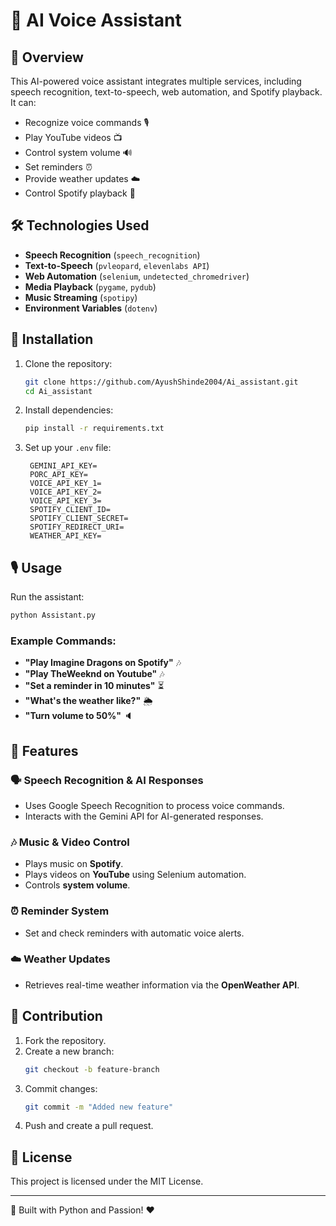 # 🤖 AI Voice Assistant

## 🚀 Overview
This AI-powered voice assistant integrates multiple services, including speech recognition, text-to-speech, web automation, and Spotify playback. It can:
- Recognize voice commands 🎙️
- Play YouTube videos 📺
- Control system volume 🔊
- Set reminders ⏰
- Provide weather updates ☁️
- Control Spotify playback 🎵

## 🛠️ Technologies Used
- **Speech Recognition** (`speech_recognition`)
- **Text-to-Speech** (`pvleopard`, `elevenlabs API`)
- **Web Automation** (`selenium`, `undetected_chromedriver`)
- **Media Playback** (`pygame`, `pydub`)
- **Music Streaming** (`spotipy`)
- **Environment Variables** (`dotenv`)

## 🔧 Installation
1. Clone the repository:
   ```bash
   git clone https://github.com/AyushShinde2004/Ai_assistant.git
   cd Ai_assistant
   ```
2. Install dependencies:
   ```bash
   pip install -r requirements.txt
   ```
3. Set up your `.env` file:
   ```plaintext
    GEMINI_API_KEY=
    PORC_API_KEY=
    VOICE_API_KEY_1=
    VOICE_API_KEY_2=
    VOICE_API_KEY_3=
    SPOTIFY_CLIENT_ID=
    SPOTIFY_CLIENT_SECRET=
    SPOTIFY_REDIRECT_URI=
    WEATHER_API_KEY=
   ```

## 🎙️ Usage
Run the assistant:
```bash
python Assistant.py
```

### Example Commands:
- **"Play Imagine Dragons on Spotify"** 🎶
- **"Play TheWeeknd on Youtube"** 🎶
- **"Set a reminder in 10 minutes"** ⏳
- **"What's the weather like?"** 🌦️
- **"Turn volume to 50%"** 🔈

## 📝 Features
### 🗣️ Speech Recognition & AI Responses
- Uses Google Speech Recognition to process voice commands.
- Interacts with the Gemini API for AI-generated responses.

### 🎶 Music & Video Control
- Plays music on **Spotify**.
- Plays videos on **YouTube** using Selenium automation.
- Controls **system volume**.

### ⏰ Reminder System
- Set and check reminders with automatic voice alerts.

### ☁️ Weather Updates
- Retrieves real-time weather information via the **OpenWeather API**.

## 🤝 Contribution
1. Fork the repository.
2. Create a new branch:
   ```bash
   git checkout -b feature-branch
   ```
3. Commit changes:
   ```bash
   git commit -m "Added new feature"
   ```
4. Push and create a pull request.

## 📜 License
This project is licensed under the MIT License.

---
🚀 Built with Python and Passion! ❤️
